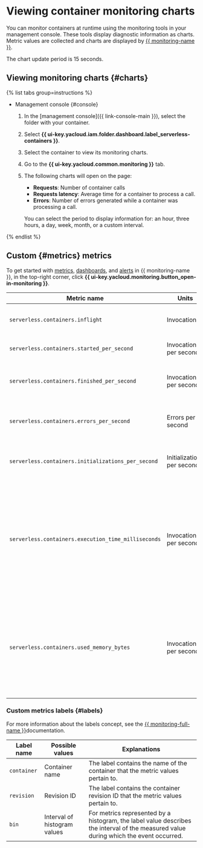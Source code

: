 # Viewing container monitoring charts

You can monitor containers at runtime using the monitoring tools in your management console. These tools display diagnostic information as charts. Metric values are collected and charts are displayed by [{{ monitoring-name }}](../../monitoring/).

The chart update period is 15 seconds.

## Viewing monitoring charts {#charts}

{% list tabs group=instructions %}

- Management console {#console}

   1. In the [management console]({{ link-console-main }}), select the folder with your container.
   1. Select **{{ ui-key.yacloud.iam.folder.dashboard.label_serverless-containers }}**.
   1. Select the container to view its monitoring charts.
   1. Go to the **{{ ui-key.yacloud.common.monitoring }}** tab.
   1. The following charts will open on the page:
      * **Requests**: Number of container calls
      * **Requests latency**: Average time for a container to process a call.
      * **Errors**: Number of errors generated while a container was processing a call.

      You can select the period to display information for: an hour, three hours, a day, week, month, or a custom interval.

{% endlist %}

## Custom {#metrics} metrics

 To get started with [metrics](../../monitoring/concepts/data-model.md#metric), [dashboards](../../monitoring/concepts/visualization/dashboard.md), and [alerts](../../monitoring/concepts/alerting.md#alert) in {{ monitoring-name }}, in the top-right corner, click **{{ ui-key.yacloud.monitoring.button_open-in-monitoring }}**.

| Metric name | Units | Explanations |
|----|----|----|
| `serverless.containers.inflight` | Invocations | Number of concurrent container invocations |
| `serverless.containers.started_per_second` | Invocations per second | Frequency of container invocations |
| `serverless.containers.finished_per_second` | Invocations per second | Frequency of completing container invocation processing |
| `serverless.containers.errors_per_second` | Errors per second | Frequency of errors when processing container invocations |
| `serverless.containers.initializations_per_second` | Initializations per second | Frequency of initializing new container instances |
| `serverless.containers.execution_time_milliseconds` | Invocations per second | Histogram of the container invocation frequency distribution by request processing time in milliseconds. Request processing time intervals are shown in the `bin` label. |
| `serverless.containers.used_memory_bytes` | Invocations per second | Histogram of the container invocation frequency distribution by RAM used in bytes. Intervals of the RAM used by the request are shown in the `bin` label. |

### Custom metrics labels {#labels}

 For more information about the labels concept, see the [{{ monitoring-full-name }}](../../monitoring/concepts/data-model.md#label)documentation. 

| Label name | Possible values | Explanations |
|----|----|----|
| `container` | Container name | The label contains the name of the container that the metric values pertain to. |
| `revision` | Revision ID | The label contains the container revision ID that the metric values pertain to. |
| `bin` | Interval of histogram values | For metrics represented by a histogram, the label value describes the interval of the measured value during which the event occurred. |
